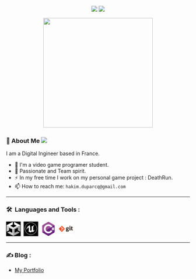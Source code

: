 <p align="center">
<a href="https://hakimduparcq.github.io/"><img src="https://img.shields.io/badge/-My%20Portfolio-red"  width="120" ></a>
<a href="https://www.linkedin.com/in/hakim-duparcq-197968205/"><img src="https://img.shields.io/badge/-Linkedin-blue"  width="90" ></a>
</p>


<p align="center"><img src="https://media.giphy.com/media/YmhQu8lJ9dnGeAVd8g/giphy.gif" width="300" height="300"  />  </p>

### 🧑 About Me <img src="https://media.giphy.com/media/5cnEDRXsyAss8/giphy.gif" width="110"/>

I am a Digital Ingineer based in France.

- 🔭 I'm a video game programer student.
- 🌱 Passionate and Team spirit.
- ⚡ In my free time I work on my personal game project : DeathRun.
- 📫 How to reach me: ```hakim.duparcq@gmail.com```

---

### 🛠 &nbsp;Languages and Tools :

<p>
<img src="https://github.com/HakimDuparcq/HakimDuparcq/blob/main/Icon/unity-tab.png" title="Unity" alt="Unity" width="40" height="40"/>&nbsp;
<img src="https://github.com/HakimDuparcq/HakimDuparcq/blob/main/Icon/Unreal.jpg" title="UnrealEngine" alt="UnrealEngine" width="40" height="40"/>&nbsp;
<img src="https://github.com/devicons/devicon/blob/master/icons/csharp/csharp-original.svg" title="Csharp" alt="filter applied"  width="40" height="40"/>&nbsp;
<img src="https://github.com/devicons/devicon/blob/master/icons/git/git-original-wordmark.svg" title="Git" **alt="Git" width="40" height="40"/>&nbsp;
</p>

---


### ✍️ Blog : 
- [My Portfolio](https://hakimduparcq.github.io/)

